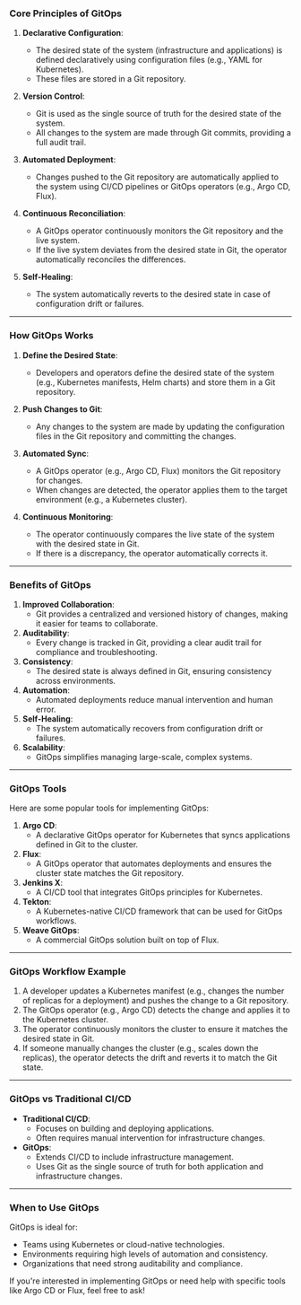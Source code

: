 

### **Core Principles of GitOps**
1. **Declarative Configuration**:
   - The desired state of the system (infrastructure and applications) is defined declaratively using configuration files (e.g., YAML for Kubernetes).
   - These files are stored in a Git repository.

2. **Version Control**:
   - Git is used as the single source of truth for the desired state of the system.
   - All changes to the system are made through Git commits, providing a full audit trail.

3. **Automated Deployment**:
   - Changes pushed to the Git repository are automatically applied to the system using CI/CD pipelines or GitOps operators (e.g., Argo CD, Flux).

4. **Continuous Reconciliation**:
   - A GitOps operator continuously monitors the Git repository and the live system.
   - If the live system deviates from the desired state in Git, the operator automatically reconciles the differences.

5. **Self-Healing**:
   - The system automatically reverts to the desired state in case of configuration drift or failures.

---

### **How GitOps Works**
1. **Define the Desired State**:
   - Developers and operators define the desired state of the system (e.g., Kubernetes manifests, Helm charts) and store them in a Git repository.

2. **Push Changes to Git**:
   - Any changes to the system are made by updating the configuration files in the Git repository and committing the changes.

3. **Automated Sync**:
   - A GitOps operator (e.g., Argo CD, Flux) monitors the Git repository for changes.
   - When changes are detected, the operator applies them to the target environment (e.g., a Kubernetes cluster).

4. **Continuous Monitoring**:
   - The operator continuously compares the live state of the system with the desired state in Git.
   - If there is a discrepancy, the operator automatically corrects it.

---

### **Benefits of GitOps**
1. **Improved Collaboration**:
   - Git provides a centralized and versioned history of changes, making it easier for teams to collaborate.
2. **Auditability**:
   - Every change is tracked in Git, providing a clear audit trail for compliance and troubleshooting.
3. **Consistency**:
   - The desired state is always defined in Git, ensuring consistency across environments.
4. **Automation**:
   - Automated deployments reduce manual intervention and human error.
5. **Self-Healing**:
   - The system automatically recovers from configuration drift or failures.
6. **Scalability**:
   - GitOps simplifies managing large-scale, complex systems.

---

### **GitOps Tools**
Here are some popular tools for implementing GitOps:
1. **Argo CD**:
   - A declarative GitOps operator for Kubernetes that syncs applications defined in Git to the cluster.
2. **Flux**:
   - A GitOps operator that automates deployments and ensures the cluster state matches the Git repository.
3. **Jenkins X**:
   - A CI/CD tool that integrates GitOps principles for Kubernetes.
4. **Tekton**:
   - A Kubernetes-native CI/CD framework that can be used for GitOps workflows.
5. **Weave GitOps**:
   - A commercial GitOps solution built on top of Flux.

---

### **GitOps Workflow Example**
1. A developer updates a Kubernetes manifest (e.g., changes the number of replicas for a deployment) and pushes the change to a Git repository.
2. The GitOps operator (e.g., Argo CD) detects the change and applies it to the Kubernetes cluster.
3. The operator continuously monitors the cluster to ensure it matches the desired state in Git.
4. If someone manually changes the cluster (e.g., scales down the replicas), the operator detects the drift and reverts it to match the Git state.

---

### **GitOps vs Traditional CI/CD**
- **Traditional CI/CD**:
  - Focuses on building and deploying applications.
  - Often requires manual intervention for infrastructure changes.
- **GitOps**:
  - Extends CI/CD to include infrastructure management.
  - Uses Git as the single source of truth for both application and infrastructure changes.

---

### **When to Use GitOps**
GitOps is ideal for:
- Teams using Kubernetes or cloud-native technologies.
- Environments requiring high levels of automation and consistency.
- Organizations that need strong auditability and compliance.

If you're interested in implementing GitOps or need help with specific tools like Argo CD or Flux, feel free to ask!
